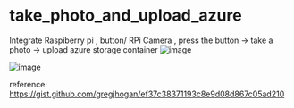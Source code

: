 # take_photo_and_upload_azure

Integrate Raspiberry pi , button/ RPi Camera , press the button -> take a photo -> upload azure storage container 
![image](https://user-images.githubusercontent.com/85778625/133959178-f0557c16-7950-4ea9-a291-5464ae5e309c.png)

![image](https://user-images.githubusercontent.com/85778625/133960026-c3ba6191-5ad7-4755-89f1-fb85a0235ba0.png)

reference:
https://gist.github.com/gregjhogan/ef37c38371193c8e9d08d867c05ad210
